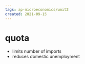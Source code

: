 ```yaml
---
tags: ap-microeconomics/unit2 
created: 2021-09-15
---
```


# quota

- limits number of imports
- reduces domestic unemployment 
